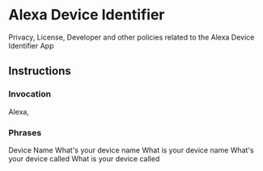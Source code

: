 # Alexa Device Identifier
Privacy, License, Developer and other policies related to the Alexa Device Identifier App  
## Instructions
### Invocation
Alexa, 
### Phrases
Device Name
What's your device name
What is your device name
What's your device called
What is your device called
